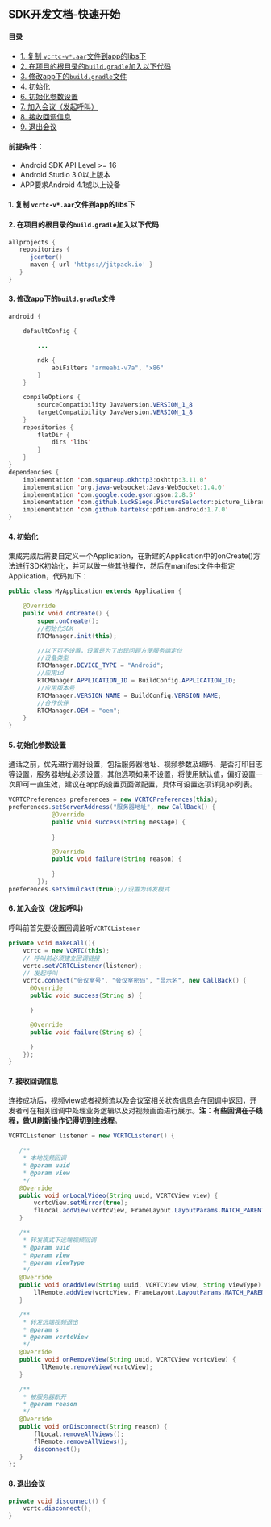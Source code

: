## SDK开发文档-快速开始

#### 目录
 - [1. 复制 `vcrtc-v*.aar`文件到app的libs下](#1-复制-vcrtc-vaar文件到app的libs下)   
 - [2. 在项目的根目录的`build.gradle`加入以下代码](#2-在项目的根目录的buildgradle加入以下代码)        
 - [3. 修改app下的`build.gradle`文件](#3-修改app下的buildgradle文件)        
 - [4. 初始化](#4-初始化)        
 - [6. 初始化参数设置](#6-初始化参数设置)        
 - [7. 加入会议（发起呼叫）](#7-加入会议发起呼叫)        
 - [8. 接收回调信息](#8-接收回调信息)        
 - [9. 退出会议](#9-退出会议)

#### 前提条件：

* Android SDK API Level >= 16
* Android Studio 3.0以上版本
* APP要求Android 4.1或以上设备

#### 1. 复制 `vcrtc-v*.aar`文件到app的libs下

#### 2. 在项目的根目录的`build.gradle`加入以下代码

```gradle
allprojects {
   repositories {
      jcenter()
      maven { url 'https://jitpack.io' }
   }
}
```

#### 3. 修改app下的`build.gradle`文件

```java
android {

    defaultConfig {

        ...

        ndk {
            abiFilters "armeabi-v7a", "x86"
        }
    }

    compileOptions {
        sourceCompatibility JavaVersion.VERSION_1_8
        targetCompatibility JavaVersion.VERSION_1_8
    }
    repositories {
        flatDir {
            dirs 'libs'
        }
    }
}
dependencies {
    implementation 'com.squareup.okhttp3:okhttp:3.11.0'
    implementation 'org.java-websocket:Java-WebSocket:1.4.0'
    implementation 'com.google.code.gson:gson:2.8.5'
    implementation 'com.github.LuckSiege.PictureSelector:picture_library:v2.2.3'
    implementation 'com.github.barteksc:pdfium-android:1.7.0'
}

```

#### 4. 初始化

集成完成后需要自定义一个Application，在新建的Application中的onCreate()方法进行SDK初始化，并可以做一些其他操作，然后在manifest文件中指定Application，代码如下：

```java
public class MyApplication extends Application {

    @Override
    public void onCreate() {
        super.onCreate();
        //初始化SDK
        RTCManager.init(this);

        //以下可不设置，设置是为了出现问题方便服务端定位
        //设备类型
        RTCManager.DEVICE_TYPE = "Android";
        //应用id
        RTCManager.APPLICATION_ID = BuildConfig.APPLICATION_ID;  
        //应用版本号
        RTCManager.VERSION_NAME = BuildConfig.VERSION_NAME;
        //合作伙伴
        RTCManager.OEM = "oem";
    }
}
```

#### 5. 初始化参数设置

通话之前，优先进行偏好设置，包括服务器地址、视频参数及编码、是否打印日志等设置，服务器地址必须设置，其他选项如果不设置，将使用默认值，偏好设置一次即可一直生效，建议在app的设置页面做配置，具体可设置选项详见api列表。

```java
VCRTCPreferences preferences = new VCRTCPreferences(this);
preferences.setServerAddress("服务器地址", new CallBack() {
            @Override
            public void success(String message) {
                
            }

            @Override
            public void failure(String reason) {
                
            }
        });
preferences.setSimulcast(true);//设置为转发模式
```

#### 6. 加入会议（发起呼叫）

呼叫前首先要设置回调监听`VCRTCListener`

```java
private void makeCall(){
    vcrtc = new VCRTC(this);
    // 呼叫前必须建立回调链接
    vcrtc.setVCRTCListener(listener);
    // 发起呼叫
    vcrtc.connect("会议室号", "会议室密码", "显示名", new CallBack() {
      @Override
      public void success(String s) {

      }

      @Override
      public void failure(String s) {

      }
    });
}
```

#### 7. 接收回调信息

连接成功后，视频view或者视频流以及会议室相关状态信息会在回调中返回，开发者可在相关回调中处理业务逻辑以及对视频画面进行展示。**注：有些回调在子线程，做UI刷新操作记得切到主线程**。

```java
VCRTCListener listener = new VCRTCListener() {

   /**
    * 本地视频回调
    * @param uuid
    * @param view
    */
   @Override
   public void onLocalVideo(String uuid, VCRTCView view) {
       vcrtcView.setMirror(true);
       flLocal.addView(vcrtcView, FrameLayout.LayoutParams.MATCH_PARENT, 	FrameLayout.LayoutParams.MATCH_PARENT);
   }

   /**
    * 转发模式下远端视频回调
    * @param uuid
    * @param view
    * @param viewType
    */
   @Override
   public void onAddView(String uuid, VCRTCView view, String viewType) {
       llRemote.addView(vcrtcView, FrameLayout.LayoutParams.MATCH_PARENT, FrameLayout.LayoutParams.MATCH_PARENT);
   }

   /**
    * 转发远端视频退出
    * @param s
    * @param vcrtcView
    */
   @Override
   public void onRemoveView(String uuid, VCRTCView vcrtcView) {
    	 llRemote.removeView(vcrtcView);
   }

   /**
    * 被服务器断开
    * @param reason
    */
   @Override
   public void onDisconnect(String reason) {
       flLocal.removeAllViews();
       flRemote.removeAllViews();
       disconnect();
   }
};
```

#### 8. 退出会议

```java
private void disconnect() {
    vcrtc.disconnect();
}
```
